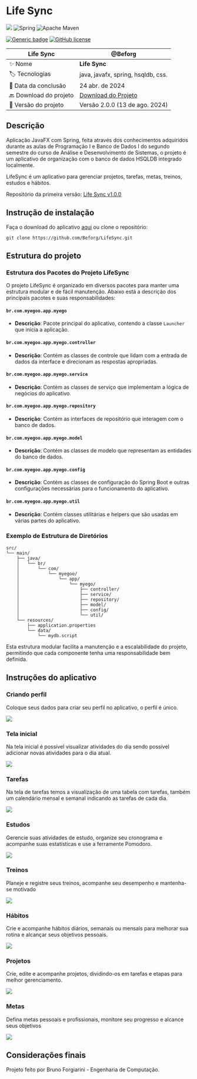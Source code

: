 # Life Sync 

![](https://img.shields.io/badge/javafx-%23FF0000.svg?style=for-the-badge&logo=javafx&logoColor=white) ![Spring](https://img.shields.io/badge/spring-%236DB33F.svg?style=for-the-badge&logo=spring&logoColor=white) ![Apache Maven](https://img.shields.io/badge/Apache%20Maven-C71A36?style=for-the-badge&logo=Apache%20Maven&logoColor=white)

[![Generic badge](https://img.shields.io/badge/Versão-2.0.0-<COLOR>.svg)](https://shields.io/) [![GitHub license](https://img.shields.io/github/license/Naereen/StrapDown.js.svg)](https://github.com/Naereen/StrapDown.js/blob/master/LICENSE)

| Life Sync |  @Beforg   |
| -------------  | --- |
| :sparkles: Nome        | **Life Sync**
| :label: Tecnologias | java, javafx, spring, hsqldb, css.
| :date: Data da conclusão       | 24 abr. de 2024
| :back: Download do projeto | [Download do Projeto](https://github.com/Beforg/AtendimentosAPP/releases/download/v3.0.0/atendimentos_setup.exe)
| :balloon: Versão do projeto | Versão 2.0.0 (13 de ago. 2024)

## Descrição

Aplicação JavaFX com Spring, feita através dos conhecimentos adquiridos durante as aulas de Programação I e Banco de Dados I do segundo semestre do curso de Análise e Desenvolvimento de Sistemas, o projeto é um aplicativo de organização com o banco de dados HSQLDB 
integrado localmente. <br>

LifeSync é um aplicativo para gerenciar projetos, tarefas, metas, treinos, estudos e hábitos.

Repositório da primeira versão: [Life Sync v1.0.0](https://github.com/Beforg/LifeSync_v1.0.0)

## Instrução de instalação

Faça o download do aplicativo [aqui](https://github.com/Beforg/AtendimentosAPP/releases/download/v3.0.0/atendimentos_setup.exe) ou clone o repositório:

```pre
git clone https://github.com/Beforg/LifeSync.git
```

## Estrutura do projeto

### Estrutura dos Pacotes do Projeto LifeSync

O projeto LifeSync é organizado em diversos pacotes para manter uma estrutura modular e de fácil manutenção. Abaixo está a descrição dos principais pacotes e suas responsabilidades:

#### `br.com.myegoo.app.myego`
- **Descrição**: Pacote principal do aplicativo, contendo a classe `Launcher` que inicia a aplicação.

#### `br.com.myegoo.app.myego.controller`
- **Descrição**: Contém as classes de controle que lidam com a entrada de dados da interface e direcionam as respostas apropriadas.

#### `br.com.myegoo.app.myego.service`
- **Descrição**: Contém as classes de serviço que implementam a lógica de negócios do aplicativo.

#### `br.com.myegoo.app.myego.repository`
- **Descrição**: Contém as interfaces de repositório que interagem com o banco de dados.


#### `br.com.myegoo.app.myego.model`
- **Descrição**: Contém as classes de modelo que representam as entidades do banco de dados.

#### `br.com.myegoo.app.myego.config`
- **Descrição**: Contém as classes de configuração do Spring Boot e outras configurações necessárias para o funcionamento do aplicativo.

#### `br.com.myegoo.app.myego.util`
- **Descrição**: Contém classes utilitárias e helpers que são usadas em várias partes do aplicativo.

### Exemplo de Estrutura de Diretórios

```plaintext
src/
└── main/
    ├── java/
    │   └── br/
    │       └── com/
    │           └── myegoo/
    │               └── app/
    │                   └── myego/
    │                       ├── controller/
    │                       ├── service/
    │                       ├── repository/
    │                       ├── model/
    │                       ├── config/
    │                       └── util/
    └── resources/
        ├── application.properties
        └── data/
            └── mydb.script
```

Esta estrutura modular facilita a manutenção e a escalabilidade do projeto, permitindo que cada componente tenha uma responsabilidade bem definida.

## Instruções do aplicativo

### Criando perfil

Coloque seus dados para criar seu perfil no aplicativo, o perfil é único.

![](https://github.com/Beforg/assets/blob/main/ls2.0/cadastro.png)

### Tela inicial

Na tela inicial é possível visualizar atividades do dia sendo possível adicionar novas atividades para o dia atual.

![](https://github.com/Beforg/assets/blob/main/ls2.0/inicial.png)

### Tarefas

Na tela de tarefas temos a visualização de uma tabela com tarefas, também um calendário mensal e semanal indicando as tarefas de cada dia.

![](https://github.com/Beforg/assets/blob/main/ls2.0/tarefas.png)

### Estudos

Gerencie suas atividades de estudo, organize seu cronograma e acompanhe suas estatísticas e use a ferramente Pomodoro.

![](https://github.com/Beforg/assets/blob/main/ls2.0/estud.png)

### Treinos

Planeje e registre seus treinos, acompanhe seu desempenho e mantenha-se motivado

![](https://github.com/Beforg/assets/blob/main/ls2.0/treino.png)

### Hábitos

Crie e acompanhe hábitos diários, semanais ou mensais para melhorar sua rotina e alcançar seus objetivos pessoais.

![](https://github.com/Beforg/assets/blob/main/ls2.0/habit.png)

### Projetos 

Crie, edite e acompanhe projetos, dividindo-os em tarefas e etapas para melhor gerenciamento.

![](https://github.com/Beforg/assets/blob/main/ls2.0/projetos.png)

### Metas

Defina metas pessoais e profissionais, monitore seu progresso e alcance seus objetivos

![](https://github.com/Beforg/assets/blob/main/ls2.0/metas.png)

## Considerações finais

Projeto feito por Bruno Forgiarini - Engenharia de Computação.
